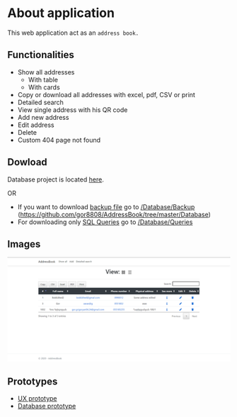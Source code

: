 # About application

This web application act as an ```address book.```

## Functionalities

 - Show all addresses
	 - With table
	 - With cards
 - Copy or download all addresses with excel, pdf, CSV or print
 - Detailed search
 - View single address with his QR code
 - Add new address
 - Edit address
 - Delete
 - Custom 404 page not found

## Dowload
Database project is located [here](https://github.com/gor8808/AddressBook/tree/master/AddressBook/AddressBookDatabase).

OR

 - If you want to download [backup file](https://github.com/gor8808/AddressBook/tree/master/Database/BackupFile) go to [/Database/Backup](https://github.com/gor8808/AddressBook/tree/master/Database/BackupFile)
(https://github.com/gor8808/AddressBook/tree/master/Database) 
 - For downloading only [SQL Queries](https://github.com/gor8808/AddressBook/tree/master/Database/Queries) go to [/Database/Queries](https://github.com/gor8808/AddressBook/tree/master/Database/Queries)

## Images

![View all screenshot](Images/ViewAll.png)

## Prototypes
- [UX prototype](https://www.figma.com/file/Spp7Izo3N3xhnhITjHDHkA/AddressBook?node-id=0:1) 
- [Database prototype](https://drawsql.app/my-doc/diagrams/addressbook)

